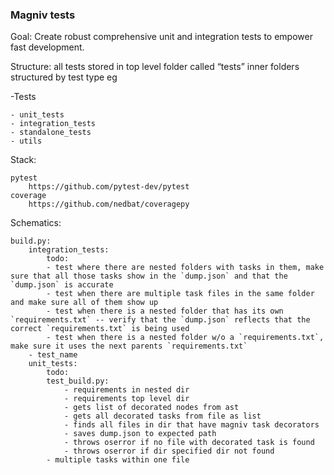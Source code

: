 ### Magniv tests

Goal: Create robust comprehensive unit and integration tests to empower fast development.

Structure: all tests stored in top level folder called “tests” inner folders structured by test type eg

-Tests

```
- unit_tests
- integration_tests
- standalone_tests
- utils
```

Stack:

```
pytest
	https://github.com/pytest-dev/pytest
coverage
	https://github.com/nedbat/coveragepy
```

Schematics:

```
build.py:
    integration_tests:
        todo:
	    - test where there are nested folders with tasks in them, make sure that all those tasks show in the `dump.json` and that the `dump.json` is accurate
	    - test when there are multiple task files in the same folder and make sure all of them show up
	    - test when there is a nested folder that has its own `requirements.txt` -- verify that the `dump.json` reflects that the correct `requirements.txt` is being used
	    - test when there is a nested folder w/o a `requirements.txt`, make sure it uses the next parents `requirements.txt`
	- test_name
    unit_tests:
        todo:
        test_build.py:
            - requirements in nested dir
            - requirements top level dir
            - gets list of decorated nodes from ast
            - gets all decorated tasks from file as list
            - finds all files in dir that have magniv task decorators
            - saves dump.json to expected path
            - throws oserror if no file with decorated task is found
            - throws oserror if dir specified dir not found
	    - multiple tasks within one file 
```
